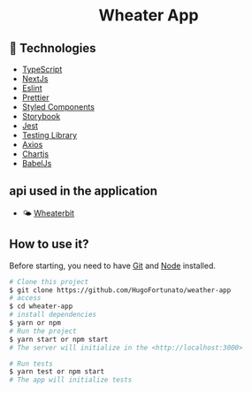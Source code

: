 <h1 align="center">Wheater App</h1>


## 🚀 Technologies

- [TypeScript](https://www.typescriptlang.org/docs/)
- [NextJs](https://nextjs.org/docs)
- [Eslint](https://eslint.org/docs/latest/user-guide/getting-started)
- [Prettier](https://prettier.io/docs/en/)
- [Styled Components](https://styled-components.com/docs)
- [Storybook](https://storybook.js.org/docs/ember/get-started/introduction)
- [Jest](https://jestjs.io/pt-BR/docs/getting-started)
- [Testing Library](https://testing-library.com/docs/react-testing-library/intro/)
- [Axios](https://axios-http.com/docs/intro)
- [Chartjs](https://www.chartjs.org/)
- [BabelJs](https://babeljs.io/)

## api used in the application

- 🌤 [Wheaterbit](https://www.weatherbit.io/)

## How to use it?

Before starting, you need to have [Git](https://git-scm.com) and [Node](https://nodejs.org/en/) installed.

```bash
# Clone this project
$ git clone https://github.com/HugoFortunato/weather-app
# access
$ cd wheater-app
# install dependencies
$ yarn or npm
# Run the project
$ yarn start or npm start
# The server will initialize in the <http://localhost:3000>

# Run tests
$ yarn test or npm start
# The app will initialize tests
```
